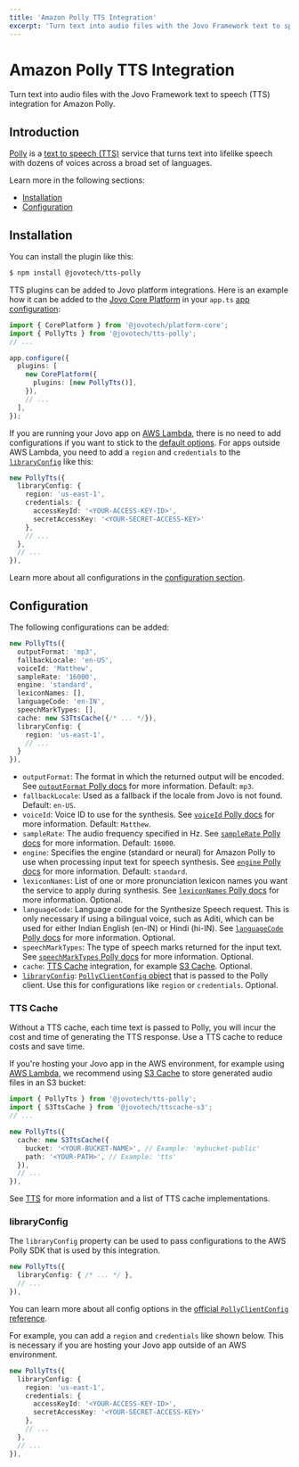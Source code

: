 ```yaml
---
title: 'Amazon Polly TTS Integration'
excerpt: 'Turn text into audio files with the Jovo Framework text to speech (TTS) integration for Amazon Polly.'
---
```


# Amazon Polly TTS Integration

Turn text into audio files with the Jovo Framework text to speech (TTS) integration for Amazon Polly.

## Introduction

[Polly](https://aws.amazon.com/polly/) is a [text to speech (TTS)](https://www.jovo.tech/docs/tts) service that turns text into lifelike speech with dozens of voices across a broad set of languages.

Learn more in the following sections:

- [Installation](#installation)
- [Configuration](#configuration)


## Installation

You can install the plugin like this:

```sh
$ npm install @jovotech/tts-polly
```

TTS plugins can be added to Jovo platform integrations. Here is an example how it can be added to the [Jovo Core Platform](https://www.jovo.tech/marketplace/server-lambda) in your `app.ts` [app configuration](https://www.jovo.tech/marketplace/platform-core):

```typescript
import { CorePlatform } from '@jovotech/platform-core';
import { PollyTts } from '@jovotech/tts-polly';
// ...

app.configure({
  plugins: [
    new CorePlatform({
      plugins: [new PollyTts()],
    }),
    // ...
  ],
});
```

If you are running your Jovo app on [AWS Lambda](https://www.jovo.tech/marketplace/server-lambda), there is no need to add configurations if you want to stick to the [default options](#configuration). For apps outside AWS Lambda, you need to add a `region` and `credentials` to the [`libraryConfig`](#libraryconfig) like this:

```typescript
new PollyTts({
  libraryConfig: {
    region: 'us-east-1',
    credentials: {
      accessKeyId: '<YOUR-ACCESS-KEY-ID>',
      secretAccessKey: '<YOUR-SECRET-ACCESS-KEY>'
    },
    // ...
  },
  // ...
}),
```

Learn more about all configurations in the [configuration section](#configuration).

## Configuration

The following configurations can be added:

```typescript
new PollyTts({
  outputFormat: 'mp3',
  fallbackLocale: 'en-US',
  voiceId: 'Matthew',
  sampleRate: '16000',
  engine: 'standard',
  lexiconNames: [],
  languageCode: 'en-IN',
  speechMarkTypes: [],
  cache: new S3TtsCache({/* ... */}),
  libraryConfig: {
    region: 'us-east-1',
    // ...
  }
}),
```

- `outputFormat`: The format in which the returned output will be encoded. See [`outputFormat` Polly docs](https://docs.aws.amazon.com/AWSJavaScriptSDK/v3/latest/clients/client-polly/interfaces/synthesizespeechcommandinput.html#outputformat) for more information. Default: `mp3`.
- `fallbackLocale`: Used as a fallback if the locale from Jovo is not found. Default: `en-US`.
- `voiceId`: Voice ID to use for the synthesis. See [`voiceId` Polly docs](https://docs.aws.amazon.com/AWSJavaScriptSDK/v3/latest/clients/client-polly/interfaces/synthesizespeechcommandinput.html#voiceid) for more information. Default: `Matthew`.
- `sampleRate`: The audio frequency specified in Hz. See [`sampleRate` Polly docs](https://docs.aws.amazon.com/AWSJavaScriptSDK/v3/latest/clients/client-polly/interfaces/synthesizespeechcommandinput.html#samplerate) for more information. Default: `16000`.
- `engine`: Specifies the engine (standard or neural) for Amazon Polly to use when processing input text for speech synthesis. See [`engine` Polly docs](https://docs.aws.amazon.com/AWSJavaScriptSDK/v3/latest/clients/client-polly/interfaces/synthesizespeechcommandinput.html#engine) for more information. Default: `standard`.
- `lexiconNames`: List of one or more pronunciation lexicon names you want the service to apply during synthesis. See [`lexiconNames` Polly docs](https://docs.aws.amazon.com/AWSJavaScriptSDK/v3/latest/clients/client-polly/interfaces/synthesizespeechcommandinput.html#lexiconnames) for more information. Optional.
- `languageCode`: Language code for the Synthesize Speech request. This is only necessary if using a bilingual voice, such as Aditi, which can be used for either Indian English (en-IN) or Hindi (hi-IN). See [`languageCode` Polly docs](https://docs.aws.amazon.com/AWSJavaScriptSDK/v3/latest/clients/client-polly/interfaces/synthesizespeechcommandinput.html#languagecode) for more information. Optional.
- `speechMarkTypes`: The type of speech marks returned for the input text. See [`speechMarkTypes` Polly docs](https://docs.aws.amazon.com/AWSJavaScriptSDK/v3/latest/clients/client-polly/interfaces/synthesizespeechcommandinput.html#speechmarktypes) for more information. Optional.
- `cache`: [TTS Cache](#tts-cache) integration, for example [S3 Cache](https://www.jovo.tech/marketplace/ttscache-s3). Optional.
- [`libraryConfig`](#libraryconfig): [`PollyClientConfig` object](https://docs.aws.amazon.com/AWSJavaScriptSDK/v3/latest/clients/client-polly/interfaces/pollyclientconfig.html) that is passed to the Polly client. Use this for configurations like `region` or `credentials`. Optional.

### TTS Cache

Without a TTS cache, each time text is passed to Polly, you will incur the cost and time of generating the TTS response. Use a TTS cache to reduce costs and save time.

If you're hosting your Jovo app in the AWS environment, for example using [AWS Lambda](https://www.jovo.tech/marketplace/server-lambda), we recommend using [S3 Cache](https://www.jovo.tech/marketplace/ttscache-s3) to store generated audio files in an S3 bucket: 

```typescript
import { PollyTts } from '@jovotech/tts-polly';
import { S3TtsCache } from '@jovotech/ttscache-s3';
// ...

new PollyTts({
  cache: new S3TtsCache({
    bucket: '<YOUR-BUCKET-NAME>', // Example: 'mybucket-public'
    path: '<YOUR-PATH>', // Example: 'tts'
  }),
  // ...
}),
```

See [TTS](https://www.jovo.tech/docs/tts#tts-cache) for more information and a list of TTS cache implementations.


### libraryConfig

The `libraryConfig` property can be used to pass configurations to the AWS Polly SDK that is used by this integration.

```typescript
new PollyTts({
  libraryConfig: { /* ... */ },
  // ...
}),
```

You can learn more about all config options in the [official `PollyClientConfig` reference](https://docs.aws.amazon.com/AWSJavaScriptSDK/v3/latest/clients/client-polly/interfaces/pollyclientconfig.html).

For example, you can add a `region` and `credentials` like shown below. This is necessary if you are hosting your Jovo app outside of an AWS environment.

```typescript
new PollyTts({
  libraryConfig: {
    region: 'us-east-1',
    credentials: {
      accessKeyId: '<YOUR-ACCESS-KEY-ID>',
      secretAccessKey: '<YOUR-SECRET-ACCESS-KEY>'
    },
    // ...
  },
  // ...
}),
```

